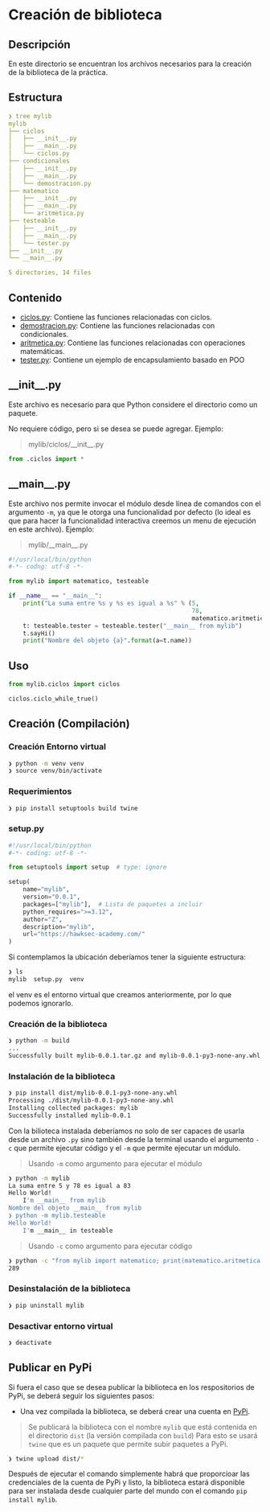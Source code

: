 # Creación de biblioteca

## Descripción
En este directorio se encuentran los archivos necesarios para la creación de la biblioteca de la práctica.

## Estructura

```yaml
❯ tree mylib
mylib
├── ciclos
│   ├── __init__.py
│   ├── __main__.py
│   └── ciclos.py
├── condicionales
│   ├── __init__.py
│   ├── __main__.py
│   └── demostracion.py
├── matematico
│   ├── __init__.py
│   ├── __main__.py
│   └── aritmetica.py
├── testeable
│   ├── __init__.py
│   ├── __main__.py
│   └── tester.py
├── __init__.py
└── __main__.py

5 directories, 14 files
```

## Contenido
- [ciclos.py](mylib/ciclos/ciclos.py): Contiene las funciones relacionadas con ciclos.
- [demostracion.py](mylib/condicionales/demostracion.py): Contiene las funciones relacionadas con condicionales.
- [aritmetica.py](mylib/matematico/aritmetica.py): Contiene las funciones relacionadas con operaciones matemáticas.
- [tester.py](mylib/testeable/tester.py): Contiene un ejemplo de encapsulamiento basado en POO

## \_\_init__.py
Este archivo es necesario para que Python considere el directorio como un paquete.

No requiere código, pero si se desea se puede agregar.
Ejemplo:
> mylib/ciclos/\_\_init__.py
```python
from .ciclos import *
```


## \_\_main__.py
Este archivo nos permite invocar el módulo desde línea de comandos con el argumento `-m`, ya que le otorga una funcionalidad por defecto (lo ideal es que para hacer la funcionalidad interactiva creemos un menu de ejecución en este archivo).
Ejemplo:
> mylib/\_\_main__.py
```python
#!/usr/local/bin/python
#-*- codng: utf-8 -*-

from mylib import matematico, testeable

if __name__ == "__main__":
	print("La suma entre %s y %s es igual a %s" % (5,
                                                   78,
                                                   matematico.aritmetica.sumar(5, 78)))
	t: testeable.tester = testeable.tester("__main__ from mylib")
	t.sayHi()
	print("Nombre del objeto {a}".format(a=t.name))

```

## Uso

```python
from mylib.ciclos import ciclos

ciclos.ciclo_while_true()
```

## Creación (Compilación)

### Creación Entorno virtual

```bash
❯ python -m venv venv
❯ source venv/bin/activate
```

### Requerimientos

```bash
❯ pip install setuptools build twine
```

### setup.py

```python
#!/usr/local/bin/python
#-*- coding: utf-8 -*-

from setuptools import setup  # type: ignore

setup(
    name="mylib",
    version="0.0.1",
    packages=["mylib"],  # Lista de paquetes a incluir
    python_requires=">=3.12",
    author="Z",
    description="mylib",
    url="https://hawksec-academy.com/"
)
```
Si contemplamos la ubicación deberíamos tener la siguiente estructura:

```bash
❯ ls
mylib  setup.py  venv
```

el venv es el entorno virtual que creamos anteriormente, por lo que podemos ignorarlo.

### Creación de la biblioteca

```bash
❯ python -m build
...
Successfully built mylib-0.0.1.tar.gz and mylib-0.0.1-py3-none-any.whl
```

### Instalación de la biblioteca

```bash
❯ pip install dist/mylib-0.0.1-py3-none-any.whl
Processing ./dist/mylib-0.0.1-py3-none-any.whl
Installing collected packages: mylib
Successfully installed mylib-0.0.1
```

Con la bilioteca instalada deberíamos no solo de ser capaces de usarla desde un archivo `.py` sino también desde la terminal usando el argumento `-c` que permite ejecutar código y el `-m` que permite ejecutar un módulo.

> Usando `-m` como argumento para ejecutar el módulo
```bash
❯ python -m mylib
La suma entre 5 y 78 es igual a 83
Hello World!
	I'm __main__ from mylib
Nombre del objeto __main__ from mylib
❯ python -m mylib.testeable
Hello World!
	I'm __main__ in testeable
```

> Usando `-c` como argumento para ejecutar código
```bash
❯ python -c "from mylib import matematico; print(matematico.aritmetica.sumar(55, 234))"
289
```

### Desinstalación de la biblioteca

```bash
❯ pip uninstall mylib
```

### Desactivar entorno virtual

```bash
❯ deactivate
```

## Publicar en PyPi
Si fuera el caso que se desea publicar la biblioteca en los respositorios de PyPi, se deberá seguir los siguientes pasos:

- Una vez compilada la biblioteca, se deberá crear una cuenta en [PyPi](https://pypi.org/account/register/).

> Se publicará la biblioteca con el nombre `mylib` que está contenida en el directorio `dist` (la versión compilada con `build`)
> Para esto se usará `twine` que es un paquete que permite subir paquetes a PyPi.

```bash
❯ twine upload dist/*
```
Después de ejecutar el comando simplemente habrá que proporcioar las credenciales de la cuenta de PyPi y listo, la biblioteca estará disponible para ser instalada desde cualquier parte del mundo con el comando `pip install mylib`.